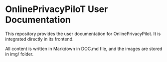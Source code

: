 # OnlinePrivacyPiloT User Documentation

This repository provides the user documentation for OnlinePrivacyPilot. It is integrated directly in its frontend.

All content is written in Markdown in DOC.md file, and the images are stored in img/ folder. 